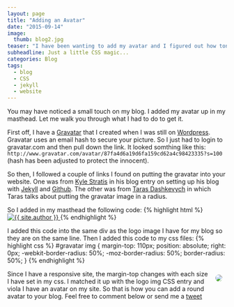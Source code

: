 ```yaml
---
layout: page
title: "Adding an Avatar"
date: "2015-09-14"
image:
  thumb: blog2.jpg
teaser: "I have been wanting to add my avatar and I figured out how tonight..."
subheadline: Just a little CSS magic...
categories: Blog
tags:
  - blog
  - CSS
  - jekyll
  - website
---
```


You may have noticed a small touch on my blog. I added my avatar up in my masthead. Let me walk you through what I had to do to get it.

First off, I have a [Gravatar](http://www.gravatar.com) that I created when I was still on [Wordpress](http://www.wordpress.org). Gravatar uses an email hash to secure your picture. So I just had to login to gravatar.com and then pull down the link. It looked somthing like this: ```http://www.gravatar.com/avatar/87fa4d6a19d6fa159cd62a4c98423335?s=100``` (hash has been adjusted to protect the innocent).

So then, I followed a couple of links I found on putting the gravatar into your website. One was from [Kyle Stratis](http://kylestratis.com/2015/05/05/blog-setup-pt2/) in his blog entry on setting up his blog with [Jekyll](http://jekyllrb.com) and [Github](http://www.github.com). The other was from [Taras Dashkevych](http://tdwp.us/round-gravatar-images-wordpress/) in which Taras talks about putting the gravatar image in a radius.

So I added in my masthead the following code:
{% highlight html %}
<a id="gravatar" href="{{ site.url}}/about/" title="{{ site.author }}">
  <img src="http://www.gravatar.com/avatar/87fa4d6a19d6fa159cd62a4c98423335.jpg?s=100" alt="{{ site.author }}">
</a>
{% endhighlight %}

I added this code into the same div as the logo image I have for my blog so they are on the same line. Then I added this code to my css files:
{% highlight css %}
#gravatar img {
    margin-top: 110px;
    position: absolute;
    right: 0px;
    -webkit-border-radius: 50%;
    -moz-border-radius: 50%;
    border-radius: 50%;
}
{% endhighlight %}

<img style="float: right; -webkit-border-radius: 50%; -moz-border-radius: 50%; border-radius: 50%; padding: 10px;" src="http://www.gravatar.com/avatar/87fa4d1a19d6fc159cd67a4c98423335.jpg?s=100"> Since I have a responsive site, the margin-top changes with each size I have set in my css. I matched it up with the logo img CSS entry and viola I have an avatar on my site. So that is how you can add a round avatar to your blog. Feel free to comment below or send me a [tweet](http://twitter.com?status=@virtuallyanadmi)

